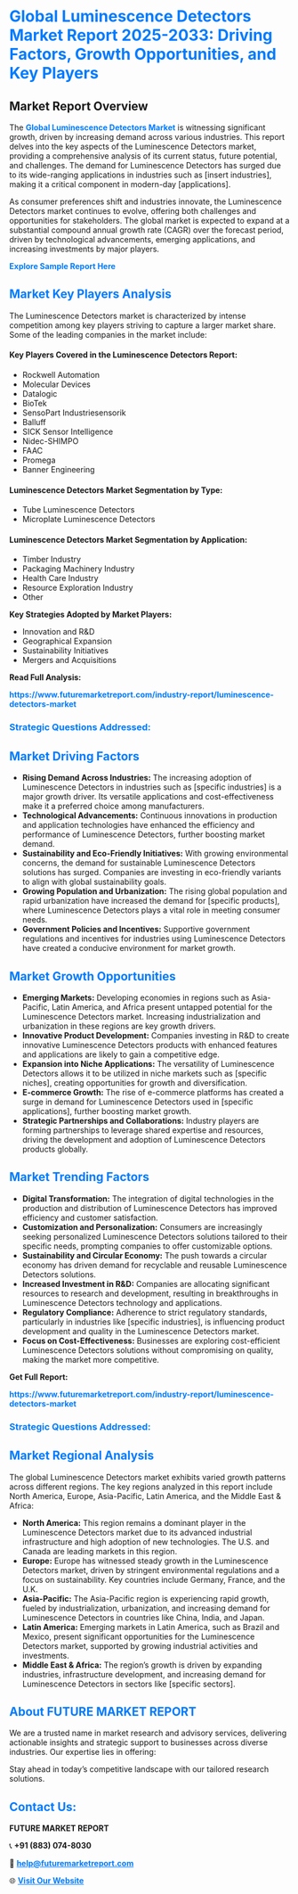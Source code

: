 <h1 style="color: #007BFF;">Global Luminescence Detectors Market Report 2025-2033: Driving Factors, Growth Opportunities, and Key Players</h1>

<section id="overview">
<h2>Market Report Overview</h2>
<p>The <a href="https://www.futuremarketreport.com/industry-report/luminescence-detectors-market" style="color: #007BFF; text-decoration: none;"><strong>Global Luminescence Detectors Market</strong></a> is witnessing significant growth, driven by increasing demand across various industries. This report delves into the key aspects of the Luminescence Detectors market, providing a comprehensive analysis of its current status, future potential, and challenges. The demand for Luminescence Detectors has surged due to its wide-ranging applications in industries such as [insert industries], making it a critical component in modern-day [applications].</p>
<p>As consumer preferences shift and industries innovate, the Luminescence Detectors market continues to evolve, offering both challenges and opportunities for stakeholders. The global market is expected to expand at a substantial compound annual growth rate (CAGR) over the forecast period, driven by technological advancements, emerging applications, and increasing investments by major players.</p>
</section>

<section id="overview">
<p><a href="https://www.futuremarketreport.com/request-sample/reportId=115821" style="color: #007BFF; text-decoration: none;"><strong>Explore Sample Report Here</strong></a></p>
</section>

<section id="key-players">
<h2 style="color: #007BFF;">Market Key Players Analysis</h2>
<p>The Luminescence Detectors market is characterized by intense competition among key players striving to capture a larger market share. Some of the leading companies in the market include:</p>
<h4>Key Players Covered in the Luminescence Detectors Report:</h4>
<ul><li>Rockwell Automation</li><li>Molecular Devices</li><li>Datalogic</li><li>BioTek</li><li>SensoPart Industriesensorik</li><li>Balluff</li><li>SICK Sensor Intelligence</li><li>Nidec-SHIMPO</li><li>FAAC</li><li>Promega</li><li>Banner Engineering</li></ul>
<h4>Luminescence Detectors Market Segmentation by Type:</h4>
<ul><li>Tube Luminescence Detectors</li><li>Microplate Luminescence Detectors</li></ul>

<h4>Luminescence Detectors Market Segmentation by Application:</h4>
<ul><li>Timber Industry</li><li>Packaging Machinery Industry</li><li>Health Care Industry</li><li>Resource Exploration Industry</li><li>Other</li></ul>
<p><strong>Key Strategies Adopted by Market Players:</strong></p>
<ul>
<li>Innovation and R&D</li>
<li>Geographical Expansion</li>
<li>Sustainability Initiatives</li>
<li>Mergers and Acquisitions</li>
</ul>
</section>

<section>
<p><strong>Read Full Analysis: </strong></p><a href="https://www.futuremarketreport.com/industry-report/luminescence-detectors-market" style="color: #007BFF; text-decoration: none;"><strong>https://www.futuremarketreport.com/industry-report/luminescence-detectors-market</strong></a>
<h3 style="color: #007BFF;">Strategic Questions Addressed:</h3>
</section>

<section id="driving-factors">
<h2 style="color: #007BFF;">Market Driving Factors</h2>
<ul>
<li><strong>Rising Demand Across Industries:</strong> The increasing adoption of Luminescence Detectors in industries such as [specific industries] is a major growth driver. Its versatile applications and cost-effectiveness make it a preferred choice among manufacturers.</li>
<li><strong>Technological Advancements:</strong> Continuous innovations in production and application technologies have enhanced the efficiency and performance of Luminescence Detectors, further boosting market demand.</li>
<li><strong>Sustainability and Eco-Friendly Initiatives:</strong> With growing environmental concerns, the demand for sustainable Luminescence Detectors solutions has surged. Companies are investing in eco-friendly variants to align with global sustainability goals.</li>
<li><strong>Growing Population and Urbanization:</strong> The rising global population and rapid urbanization have increased the demand for [specific products], where Luminescence Detectors plays a vital role in meeting consumer needs.</li>
<li><strong>Government Policies and Incentives:</strong> Supportive government regulations and incentives for industries using Luminescence Detectors have created a conducive environment for market growth.</li>
</ul>
</section>

<section id="growth-opportunities">
<h2 style="color: #007BFF;">Market Growth Opportunities</h2>
<ul>
<li><strong>Emerging Markets:</strong> Developing economies in regions such as Asia-Pacific, Latin America, and Africa present untapped potential for the Luminescence Detectors market. Increasing industrialization and urbanization in these regions are key growth drivers.</li>
<li><strong>Innovative Product Development:</strong> Companies investing in R&D to create innovative Luminescence Detectors products with enhanced features and applications are likely to gain a competitive edge.</li>
<li><strong>Expansion into Niche Applications:</strong> The versatility of Luminescence Detectors allows it to be utilized in niche markets such as [specific niches], creating opportunities for growth and diversification.</li>
<li><strong>E-commerce Growth:</strong> The rise of e-commerce platforms has created a surge in demand for Luminescence Detectors used in [specific applications], further boosting market growth.</li>
<li><strong>Strategic Partnerships and Collaborations:</strong> Industry players are forming partnerships to leverage shared expertise and resources, driving the development and adoption of Luminescence Detectors products globally.</li>
</ul>
</section>

<section id="trending-factors">
<h2 style="color: #007BFF;">Market Trending Factors</h2>
<ul>
<li><strong>Digital Transformation:</strong> The integration of digital technologies in the production and distribution of Luminescence Detectors has improved efficiency and customer satisfaction.</li>
<li><strong>Customization and Personalization:</strong> Consumers are increasingly seeking personalized Luminescence Detectors solutions tailored to their specific needs, prompting companies to offer customizable options.</li>
<li><strong>Sustainability and Circular Economy:</strong> The push towards a circular economy has driven demand for recyclable and reusable Luminescence Detectors solutions.</li>
<li><strong>Increased Investment in R&D:</strong> Companies are allocating significant resources to research and development, resulting in breakthroughs in Luminescence Detectors technology and applications.</li>
<li><strong>Regulatory Compliance:</strong> Adherence to strict regulatory standards, particularly in industries like [specific industries], is influencing product development and quality in the Luminescence Detectors market.</li>
<li><strong>Focus on Cost-Effectiveness:</strong> Businesses are exploring cost-efficient Luminescence Detectors solutions without compromising on quality, making the market more competitive.</li>
</ul>
</section>

<section>
<p><strong>Get Full Report: </strong></p><a href="https://www.futuremarketreport.com/industry-report/luminescence-detectors-market" style="color: #007BFF; text-decoration: none;"><strong>https://www.futuremarketreport.com/industry-report/luminescence-detectors-market</strong></a>
<h3 style="color: #007BFF;">Strategic Questions Addressed:</h3>
</section>


<section id="regional-analysis">
<h2 style="color: #007BFF;">Market Regional Analysis</h2>
<p>The global Luminescence Detectors market exhibits varied growth patterns across different regions. The key regions analyzed in this report include North America, Europe, Asia-Pacific, Latin America, and the Middle East & Africa:</p>
<ul>
<li><strong>North America:</strong> This region remains a dominant player in the Luminescence Detectors market due to its advanced industrial infrastructure and high adoption of new technologies. The U.S. and Canada are leading markets in this region.</li>
<li><strong>Europe:</strong> Europe has witnessed steady growth in the Luminescence Detectors market, driven by stringent environmental regulations and a focus on sustainability. Key countries include Germany, France, and the U.K.</li>
<li><strong>Asia-Pacific:</strong> The Asia-Pacific region is experiencing rapid growth, fueled by industrialization, urbanization, and increasing demand for Luminescence Detectors in countries like China, India, and Japan.</li>
<li><strong>Latin America:</strong> Emerging markets in Latin America, such as Brazil and Mexico, present significant opportunities for the Luminescence Detectors market, supported by growing industrial activities and investments.</li>
<li><strong>Middle East & Africa:</strong> The region’s growth is driven by expanding industries, infrastructure development, and increasing demand for Luminescence Detectors in sectors like [specific sectors].</li>
</ul>
</section>

<footer>
<h2 style="color: #007BFF;">About FUTURE MARKET REPORT</h2>
<p>We are a trusted name in market research and advisory services, delivering actionable insights and strategic support to businesses across diverse industries. Our expertise lies in offering:</p>

<p>Stay ahead in today’s competitive landscape with our tailored research solutions.</p>

<h2 style="color: #007BFF;">Contact Us:</h2>
<p><strong>FUTURE MARKET REPORT</strong></p>
<p>📞 <strong>+91 (883) 074-8030</strong></p>
<p>📧 <strong><a href="mailto:help@futuremarketreport.com" style="color: #007BFF;">help@futuremarketreport.com</a></strong></p>
<p>🌐 <strong><a href="https://www.futuremarketreport.com/" style="color: #007BFF;">Visit Our Website</a></strong></p>
</footer>
